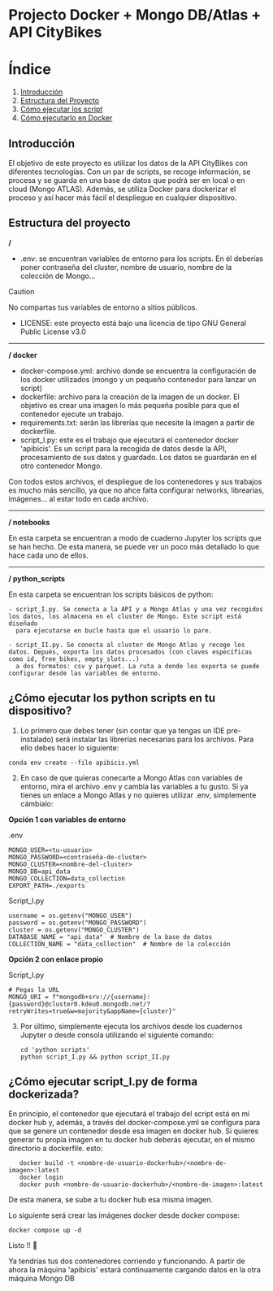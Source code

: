 # Projecto Docker + Mongo DB/Atlas + API CityBikes


# Índice

1. [Introducción](#introducción)  
2. [Estructura del Proyecto](#estructura-del-proyecto)   
3. [Cómo ejecutar los script](#cómo-ejecutar-los-python-scripts-en-tu-dispositivo)  
4. [Cómo ejecutarlo en Docker](#cómo-ejecutar-script_ipy-de-forma-dockerizada)  

## Introducción
El objetivo de este proyecto es utilizar los datos de la API CityBikes con diferentes tecnologías. Con un par de scripts, se recoge información, se procesa y se guarda en una base de datos que podrá
ser en local o en cloud (Mongo ATLAS). Además, se utiliza Docker para dockerizar el proceso y así hacer más fácil el despliegue en cualquier dispositivo.

## Estructura del proyecto

**/**
  - .env: se encuentran variables de entorno para los scripts. En él deberías poner contraseña del cluster, nombre de usuario, nombre de la colección de Mongo...
> [!CAUTION]
> No compartas tus variables de entorno a sitios públicos.
  - LICENSE: este proyecto está bajo una licencia de tipo GNU General Public License v3.0
---

**/ docker**
  - docker-compose.yml: archivo donde se encuentra la configuración de los docker utilizados (mongo y un pequeño contenedor para lanzar un script)
  - dockerfile: archivo para la creación de la imagen de un docker. El objetivo es crear una imagen lo más pequeña posible para que el contenedor
    ejecute un trabajo.
  - requirements.txt: serán las librerías que necesite la imagen a partir de dockerfile.
  - script_I.py: este es el trabajo que ejecutará el contenedor docker 'apibicis'. Es un script para la recogida de datos desde la API, procesamiento de
    sus datos y guardado. Los datos se guardarán en el otro contenedor Mongo.

Con todos estos archivos, el despliegue de los contenedores y sus trabajos es mucho más sencillo, ya que no ahce falta configurar networks, librearias, imágenes... al estar
todo en cada archivo.

---

**/ notebooks**

  En esta carpeta se encuentran a modo de cuaderno Jupyter los scripts que se han hecho. De esta manera, se puede ver un poco más detallado lo que hace cada uno de ellos.
  
---

**/ python_scripts**
  
  En esta carpeta se encuentran los scripts básicos de python:
  
    - script_I.py. Se conecta a la API y a Mongo Atlas y una vez recogidos los datos, los almacena en el cluster de Mongo. Este script está diseñado
      para ejecutarse en bucle hasta que el usuario lo pare.
      
    - script_II.py. Se conecta al cluster de Mongo Atlas y recoge los datos. Depués, exporta los datos procesados (con claves específicas como id, free_bikes, empty_slots...)
      a dos formatos: csv y parquet. La ruta a donde los exporta se puede configurar desde las variables de entorno.

## ¿Cómo ejecutar los python scripts en tu dispositivo?
1. Lo primero que debes tener (sin contar que ya tengas un IDE pre-instalado) será instalar las librerías necesarias para los archivos. Para ello debes
hacer lo siguiente:
```console
conda env create --file apibicis.yml
```

2. En caso de que quieras conecarte a Mongo Atlas con variables de entorno, mira el archivo .env y cambia las variables a tu gusto. Si ya tienes un enlace a Mongo Atlas y no quieres
   utilizar .env, simplemente cámbialo:
   
**Opción 1 con variables de entorno**

.env
```
MONGO_USER=<tu-usuario>
MONGO_PASSWORD=<contraseña-de-cluster>
MONGO_CLUSTER=<nombre-del-cluster>
MONGO_DB=api_data
MONGO_COLLECTION=data_collection
EXPORT_PATH=./exports
```
Script_I.py
```
username = os.getenv("MONGO_USER")
password = os.getenv("MONGO_PASSWORD")
cluster = os.getenv("MONGO_CLUSTER")
DATABASE_NAME = "api_data"  # Nombre de la base de datos
COLLECTION_NAME = "data_collection"  # Nombre de la colección
```
**Opción 2 con enlace propio**

Script_I.py
```
# Pegas la URL
MONGO_URI = f"mongodb+srv://{username}:{password}@cluster0.kdeu0.mongodb.net/?retryWrites=true&w=majority&appName={cluster}"
```

3. Por último, simplemente ejecuta los archivos desde los cuadernos Jupyter o desde consola utilizando el siguiente comando:

   ```console
   cd 'python scripts'
   python script_I.py && python script_II.py
   ```

## ¿Cómo ejecutar script_I.py de forma dockerizada?

En principio, el contenedor que ejecutará el trabajo del script está en mi docker hub y, además, a través del docker-compose.yml se configura para que se genere un contenedor desde esa imagen en
docker hub.
Si quieres generar tu propia imagen en tu docker hub deberás ejecutar, en el mismo directorio a dockerfile. esto:
     
       
       docker build -t <nombre-de-usuario-dockerhub>/<nombre-de-imagen>:latest
       docker login
       docker push <nombre-de-usuario-dockerhub>/<nombre-de-imagen>:latest
       
De esta manera, se sube a tu docker hub esa misma imagen.

Lo siguiente será crear las imágenes docker desde docker compose:

```console
docker compose up -d
```

Listo !! 🚀 

Ya tendrías tus dos contenedores corriendo y funcionando. A partir de ahora la máquina 'apibicis' estará continuamente cargando datos en la otra máquina Mongo DB
